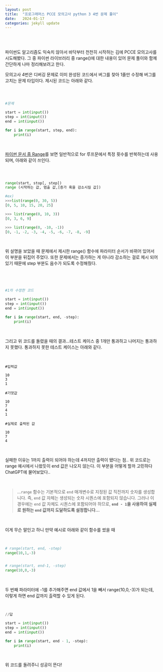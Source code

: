 ```yaml
---
layout: post
title:  "프로그래머스 PCCE 모의고사 python 3 4번 문제 풀이"
date:   2024-01-17
categories: jekyll update
---
```


<br/>
<br/>


파이썬도 알고리즘도 익숙치 않아서 바닥부터 천천히 시작하는 김에 PCCE 모의고사를 시도해봤다. 그 중 파이썬 라이브러리 중 range()에 대한 내용이 있어 문제 풀이와 함께 간단하게 나마 정리해보려고 한다. 

모의고사 4번은 디버깅 문제로 이미 완성된 코드에서 버그를 찾아 1줄만 수정해 버그를 고치는 문제 타입이다. 제시된 코드는 아래와 같다. 

<br/>

```python

#문제

start = int(input())
step = int(input())
end = int(input())

for i in range(start, step, end):
    print(i)
```

<br/>

[파이썬 문서 중 Range](https://docs.python.org/3/library/stdtypes.html#range)를 보면 일반적으로 for 루프문에서 특정 횟수를 반복하는데 사용되며, 아래와 같이 쓰인다. 

<br/>

```python

range(start, stop[, step])
range (시작하는 값, 멈출 값,[증가 혹을 감소시킬 값])

#ex)
>>>list(range(0, 30, 5)) 
[0, 5, 10, 15, 20, 25]

>>> list(range(0, 10, 3))
[0, 3, 6, 9]

>>> list(range(0, -10, -1))
[0, -1, -2, -3, -4, -5, -6, -7, -8, -9]

```

<br/>

위 설명을 보았을 때 문제에서 제시한 range() 함수에 파라미터 순서가 바뀌어 있어서 이 부분을 뒤집어 주었다. 또한 문제에서는 증가하는 게 아니라 감소하는 걸로 제시 되어 있기 때문에 step 부분도 음수가 되도록 수정해줬다.

<br/>

```python


#1차 수정한 코드

start = int(input())
step = int(input())
end = int(input())

for i in range(start, end, -step):
    print(i)


```

<br/>

그리고 위 코드를 돌렸을 때의 결과...테스트 케이스 중 1개만 통과하고 나머지는 통과하지 못했다. 통과하지 못한 테스트 케이스는 아래와 같다.

<br/>

```
#입력값

10
3
1

#기댓값

10
7
4
1

#실제로 출력된 값

10
7
4
```

<br/>

실패한 이유는 1까지 출력이 되어야 하는데 4까지만 출력이 됐다는 점..
위 코드로는 range 예시에서 나왔듯이 end 값은 나오지 않는다. 이 부분을 어떻게 할까 고민하다 ChatGPT에 물어보았다..

<br/>

>...`range` 함수는 기본적으로 `end` 매개변수로 지정된 값 직전까지 숫자를 생성합니다. 즉, `end` 값 자체는 생성되는 숫자 시퀀스에 포함되지 않습니다. 그러나 이 경우에는 `end` 값 자체도 시퀀스에 포함되어야 하므로, **`end - 1`을 사용하여 실제로 원하는 `end` 값까지 도달하도록 설정합니다...**


<br/>

이게 무슨 말인고 하니 만약 예시로 아래와 같이 함수를 썼을 때

<br/>

```python
# range(start, end, -step)
range(10,1,-3)


# range(start, end-1, -step)
range(10,0,-3)

```

<br/>

두 번째 파라미터에 -1를 추가해주면 end 값에서 1을 빼서 range(10,0,-3)가 되는데, 이렇게 하면 end 값까지 출력할 수 있게 된다. 

<br/>

```python
//답

start = int(input())
step = int(input())
end = int(input())

for i in range(start, end - 1, -step):
    print(i)

```
<br/>

위 코드를 돌려주니 성공이 뜬다!

<br/>
<br/>